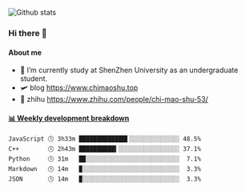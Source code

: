 ![Github stats](https://github-readme-stats.vercel.app/api?username=chimaoshu&show_icons=true&theme=cobalt)

### Hi there 👋

#### About me

- 🏫 I’m currently study at ShenZhen University as an undergraduate student.
- 🛩️ blog  https://www.chimaoshu.top
- 🎯 zhihu https://www.zhihu.com/people/chi-mao-shu-53/

<!-- waka-box start -->
#### <a href="https://gist.github.com/e235103f6d3ace58395a9ff863c34467" target="_blank">📊 Weekly development breakdown</a>
```text
JavaScript 🕓 3h33m █████████████▌░░░░░░░░░░░░░░ 48.5%
C++        🕓 2h43m ██████████▍░░░░░░░░░░░░░░░░░ 37.1%
Python     🕓 31m   █▉░░░░░░░░░░░░░░░░░░░░░░░░░░  7.1%
Markdown   🕓 14m   ▉░░░░░░░░░░░░░░░░░░░░░░░░░░░  3.3%
JSON       🕓 14m   ▉░░░░░░░░░░░░░░░░░░░░░░░░░░░  3.3%
```
<!-- Powered by https://github.com/YouEclipse/waka-box-go . -->
<!-- waka-box end -->
